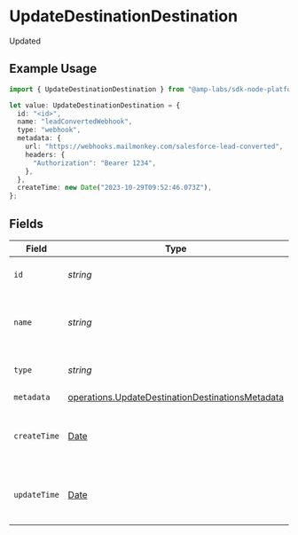 # UpdateDestinationDestination

Updated

## Example Usage

```typescript
import { UpdateDestinationDestination } from "@amp-labs/sdk-node-platform/models/operations";

let value: UpdateDestinationDestination = {
  id: "<id>",
  name: "leadConvertedWebhook",
  type: "webhook",
  metadata: {
    url: "https://webhooks.mailmonkey.com/salesforce-lead-converted",
    headers: {
      "Authorization": "Bearer 1234",
    },
  },
  createTime: new Date("2023-10-29T09:52:46.073Z"),
};
```

## Fields

| Field                                                                                                                | Type                                                                                                                 | Required                                                                                                             | Description                                                                                                          | Example                                                                                                              |
| -------------------------------------------------------------------------------------------------------------------- | -------------------------------------------------------------------------------------------------------------------- | -------------------------------------------------------------------------------------------------------------------- | -------------------------------------------------------------------------------------------------------------------- | -------------------------------------------------------------------------------------------------------------------- |
| `id`                                                                                                                 | *string*                                                                                                             | :heavy_check_mark:                                                                                                   | The destination ID.                                                                                                  |                                                                                                                      |
| `name`                                                                                                               | *string*                                                                                                             | :heavy_check_mark:                                                                                                   | User-defined name for the destination                                                                                | leadConvertedWebhook                                                                                                 |
| `type`                                                                                                               | *string*                                                                                                             | :heavy_check_mark:                                                                                                   | The type of the destination                                                                                          | webhook                                                                                                              |
| `metadata`                                                                                                           | [operations.UpdateDestinationDestinationsMetadata](../../models/operations/updatedestinationdestinationsmetadata.md) | :heavy_check_mark:                                                                                                   | N/A                                                                                                                  |                                                                                                                      |
| `createTime`                                                                                                         | [Date](https://developer.mozilla.org/en-US/docs/Web/JavaScript/Reference/Global_Objects/Date)                        | :heavy_check_mark:                                                                                                   | The time the destination was created.                                                                                |                                                                                                                      |
| `updateTime`                                                                                                         | [Date](https://developer.mozilla.org/en-US/docs/Web/JavaScript/Reference/Global_Objects/Date)                        | :heavy_minus_sign:                                                                                                   | The time the destination was updated.                                                                                |                                                                                                                      |